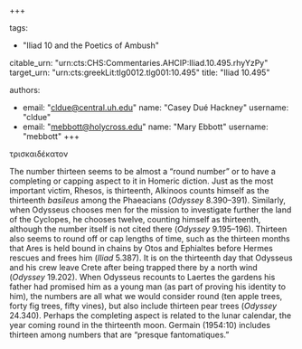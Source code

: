 +++

tags:
- "Iliad 10 and the Poetics of Ambush"

citable_urn: "urn:cts:CHS:Commentaries.AHCIP:Iliad.10.495.rhyYzPy"
target_urn: "urn:cts:greekLit:tlg0012.tlg001:10.495"
title: "Iliad 10.495"

authors:
- email: "cldue@central.uh.edu"
  name: "Casey Dué Hackney"
  username: "cldue"
- email: "mebbott@holycross.edu"
  name: "Mary Ebbott"
  username: "mebbott"
+++

<p>τρισκαιδέκατον</p><p>The number thirteen seems to be almost a “round number” or to have a completing or capping aspect to it in Homeric diction. Just as the most important victim, Rhesos, is thirteenth, Alkinoos counts himself as the thirteenth <em>basileus</em> among the Phaeacians (<em>Odyssey</em> 8.390–391). Similarly, when Odysseus chooses men for the mission to investigate further the land of the Cyclopes, he chooses twelve, counting himself as thirteenth, although the number itself is not cited there (<em>Odyssey</em> 9.195–196). Thirteen also seems to round off or cap lengths of time, such as the thirteen months that Ares is held bound in chains by Otos and Ephialtes before Hermes rescues and frees him (<em>Iliad</em> 5.387). It is on the thirteenth day that Odysseus and his crew leave Crete after being trapped there by a north wind (<em>Odyssey</em> 19.202). When Odysseus recounts to Laertes the gardens his father had promised him as a young man (as part of proving his identity to him), the numbers are all what we would consider round (ten apple trees, forty fig trees, fifty vines), but also include thirteen pear trees (<em>Odyssey</em> 24.340). Perhaps the completing aspect is related to the lunar calendar, the year coming round in the thirteenth moon. Germain (1954:10) includes thirteen among numbers that are “presque fantomatiques.”   </p>